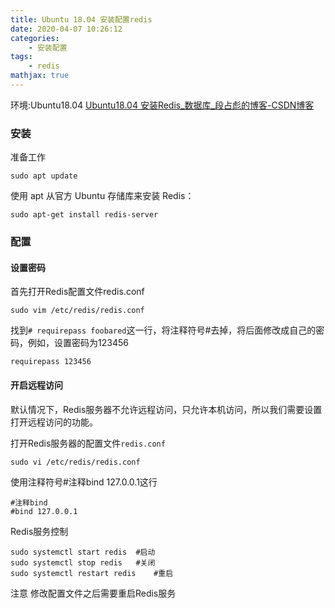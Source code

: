 ```yaml
---
title: Ubuntu 18.04 安装配置redis
date: 2020-04-07 10:26:12
categories:
    - 安装配置
tags: 
    - redis
mathjax: true
---
```


环境:Ubuntu18.04
[Ubuntu18.04 安装Redis_数据库_段占彪的博客-CSDN博客](https://blog.csdn.net/github_38336924/article/details/89307739)

### 安装
准备工作
```
sudo apt update
```
使用 apt 从官方 Ubuntu 存储库来安装 Redis：
```
sudo apt-get install redis-server
```
<!--more-->
### 配置
#### 设置密码
首先打开Redis配置文件redis.conf
```
sudo vim /etc/redis/redis.conf
```
找到`# requirepass foobared`这一行，将注释符号#去掉，将后面修改成自己的密码，例如，设置密码为123456
```
requirepass 123456
```

#### 开启远程访问
默认情况下，Redis服务器不允许远程访问，只允许本机访问，所以我们需要设置打开远程访问的功能。

打开Redis服务器的配置文件`redis.conf`
```
sudo vi /etc/redis/redis.conf
```
使用注释符号#注释bind 127.0.0.1这行
```
#注释bind
#bind 127.0.0.1
```
Redis服务控制
```
sudo systemctl start redis	#启动
sudo systemctl stop redis	#关闭
sudo systemctl restart redis	#重启
```
注意
修改配置文件之后需要重启Redis服务
